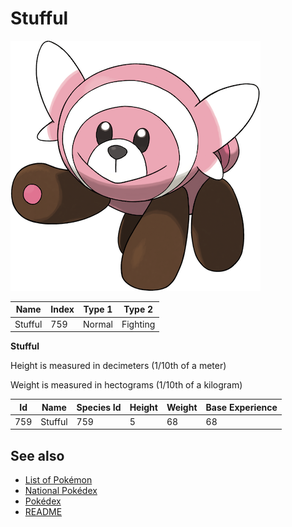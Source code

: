 # Stufful


![Stufful](images/759.png)

| **Name** | **Index** | **Type 1** | **Type 2** |
|----|----|----|----|
| Stufful | 759 | Normal | Fighting  |

**Stufful** 


Height is measured in decimeters (1/10th of a meter)

Weight is measured in hectograms (1/10th of a kilogram)

| **Id** | **Name** | **Species Id** | **Height** | **Weight** | **Base Experience** |
|--------|----------|----------------|------------|------------|---------------------|
| 759 | Stufful | 759 | 5 | 68 | 68 |


## See also

- [List of Pokémon](../pokemon.md)
- [National Pokédex](../national_pokedex.md)
- [Pokédex](../pokedex.md)
- [README](../README.md)
